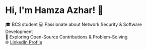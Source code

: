 # Hi, I'm Hamza Azhar! 👋  
🎓 BCS student 
💻 Passionate about Network Security & Software Development  
🚀 Exploring Open-Source Contributions & Problem-Solving  
🌐 [LinkedIn Profile](your-linkedin-url)
